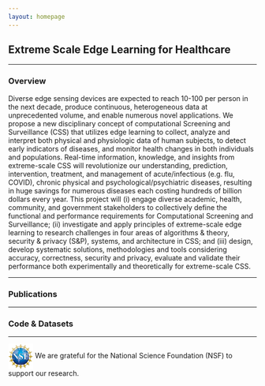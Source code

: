 ```yaml
---
layout: homepage
---
```


## Extreme Scale Edge Learning for Healthcare

<hr>

### Overview


<!-- <div align="center"><img src="/assets/images/argus.png" alt="argus" height="75%" width="75%" align="middle"/></div> -->


Diverse edge sensing devices are expected to reach 10-100 per person in the next decade, produce continuous, heterogeneous data at unprecedented volume, and enable numerous novel applications. We propose a new disciplinary concept of computational Screening and Surveillance (CSS) that utilizes edge learning to collect, analyze and interpret both physical and physiologic data of human subjects, to detect early indicators of diseases, and monitor health changes in both individuals and populations. Real-time information, knowledge, and insights from extreme-scale CSS will revolutionize our understanding, prediction, intervention, treatment, and management of acute/infectious (e.g. flu, COVID), chronic physical and psychological/psychiatric diseases, resulting in huge savings for numerous diseases each costing hundreds of billion dollars every year. This project will (i) engage diverse academic, health, community, and government stakeholders to collectively define the functional and performance requirements for Computational Screening and Surveillance; (ii) investigate and apply principles of extreme-scale edge learning to research challenges in four areas of algorithms & theory, security & privacy (S&P), systems, and architecture in CSS; and (iii) design, develop systematic solutions, methodologies and tools considering accuracy, correctness, security and privacy, evaluate and validate their performance both experimentally and theoretically for extreme-scale CSS.

<hr>

### Publications

<hr>

### Code & Datasets


<hr>

<img src="/assets/img/nsf.jpg" alt="nsf" height="10%" width="10%" align="absmiddle"/> We are grateful for the National Science Foundation (NSF) to support our research.
